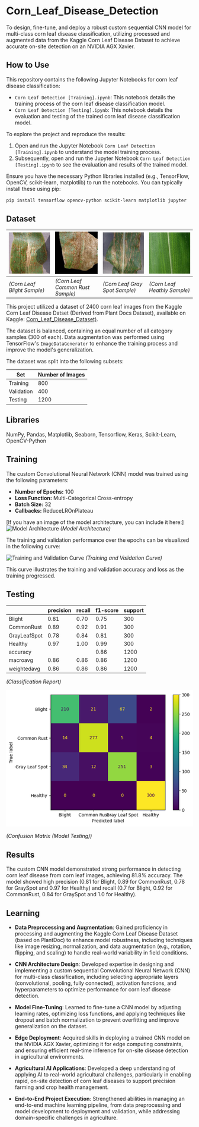 # Corn_Leaf_Disease_Detection

To design, fine-tune, and deploy a robust custom sequential CNN model for multi-class corn leaf disease classification, utilizing processed and augmented data from the Kaggle Corn Leaf Disease Dataset to achieve accurate on-site detection on an NVIDIA AGX Xavier.

## How to Use

This repository contains the following Jupyter Notebooks for corn leaf disease classification:

* `Corn Leaf Detection [Training].ipynb`: This notebook details the training process of the corn leaf disease classification model.
* `Corn Leaf Detection [Testing].ipynb`: This notebook details the evaluation and testing of the trained corn leaf disease classification model.

To explore the project and reproduce the results:

1.  Open and run the Jupyter Notebook `Corn Leaf Detection [Training].ipynb` to understand the model training process.
2.  Subsequently, open and run the Jupyter Notebook `Corn Leaf Detection [Testing].ipynb` to see the evaluation and results of the trained model.

Ensure you have the necessary Python libraries installed (e.g., TensorFlow, OpenCV, scikit-learn, matplotlib) to run the notebooks. You can typically install these using pip:

```bash
pip install tensorflow opencv-python scikit-learn matplotlib jupyter
```

## Dataset

| ![Corn_Blight_Sample](Corn_Blight.JPG) | ![Corn_Common_Rust_Sample](Corn_Common_Rust.JPG) | ![Corn_Gray_Spot_Sample](Corn_Gray_Spot.JPG) | ![Corn_Heathly_Sample](Corn_Health.JPG) |
|--|--|--|--|
| *(Corn Leaf Blight Sample)* | *(Corn Leaf Common Rust Sample)* | *(Corn Leaf Gray Spot Sample)* | *(Corn Leaf Heathly Sample)* |


This project utilized a dataset of 2400 corn leaf images from the Kaggle Corn Leaf Disease Datset (Derived from Plant Docs Dataset), available on Kaggle: [Corn_Leaf_Disease_Dataset)]([https://data.mendeley.com/datasets/rscbjbr9sj/2](https://www.kaggle.com/datasets/smaranjitghose/corn-or-maize-leaf-disease-dataset)).

The dataset is balanced, containing an equal number of all category samples (300 of each). Data augmentation was performed using TensorFlow's `ImageDataGenerator` to enhance the training process and improve the model's generalization.

The dataset was split into the following subsets:

| Set        | Number of Images |
|------------|------------------|
| Training   | 800              |
| Validation | 400              |
| Testing    | 1200             |

## Libraries

NumPy, Pandas, Matplotlib, Seaborn, Tensorflow, Keras, Scikit-Learn, OpenCV-Python


## Training

The custom Convolutional Neural Network (CNN) model was trained using the following parameters:

* **Number of Epochs:** 100
* **Loss Function:** Multi-Categorical Cross-entropy
* **Batch Size:** 32
* **Callbacks:** ReduceLROnPlateau

[If you have an image of the model architecture, you can include it here:]
![Model Architecture](Pneumonia_CNN_Model.JPG)
*(Model Architecture)*

The training and validation performance over the epochs can be visualized in the following curve:

![Training and Validation Curve](Training_Validation_Curve.JPG)
*(Training and Validation Curve)*

This curve illustrates the training and validation accuracy and loss as the training progressed.

## Testing

||precision | recall | f1-score | support |
|--|--|--|--|--|
| Blight | 0.81 | 0.70 | 0.75| 300 |
| CommonRust | 0.89 | 0.92 | 0.91| 300 |
| GrayLeafSpot | 0.78 | 0.84 | 0.81| 300 |
| Healthy | 0.97 | 1.00  | 0.99| 300 |
| accuracy ||| 0.86| 1200 |
| macroavg | 0.86 | 0.86 | 0.86| 1200 |
| weightedavg | 0.86 | 0.86 | 0.86| 1200 |
   
*(Classification Report)*

![Confusion Matrix](Confusion_Matrix.png)

*(Confusion Matrix (Model Testing))*

## Results

The custom CNN model demonstrated strong performance in detecting corn leaf disease from corn leaf images, achieving 81.8% accuracy. The model showed high precision (0.81 for Blight, 0.89 for CommonRust, 0.78 for GraySpot and 0.97 for Healthy) and recall (0.7 for Blight, 0.92 for CommonRust, 0.84 for GraySpot and 1.0 for Healthy).

## Learning

- **Data Preprocessing and Augmentation**: Gained proficiency in processing and augmenting the Kaggle Corn Leaf Disease Dataset (based on PlantDoc) to enhance model robustness, including techniques like image resizing, normalization, and data augmentation (e.g., rotation, flipping, and scaling) to handle real-world variability in field conditions.

- **CNN Architecture Design**: Developed expertise in designing and implementing a custom sequential Convolutional Neural Network (CNN) for multi-class classification, including selecting appropriate layers (convolutional, pooling, fully connected), activation functions, and hyperparameters to optimize performance for corn leaf disease detection.

- **Model Fine-Tuning**: Learned to fine-tune a CNN model by adjusting learning rates, optimizing loss functions, and applying techniques like dropout and batch normalization to prevent overfitting and improve generalization on the dataset.

- **Edge Deployment**: Acquired skills in deploying a trained CNN model on the NVIDIA AGX Xavier, optimizing it for edge computing constraints, and ensuring efficient real-time inference for on-site disease detection in agricultural environments.

- **Agricultural AI Applications**: Developed a deep understanding of applying AI to real-world agricultural challenges, particularly in enabling rapid, on-site detection of corn leaf diseases to support precision farming and crop health management.

- **End-to-End Project Execution**: Strengthened abilities in managing an end-to-end machine learning pipeline, from data preprocessing and model development to deployment and validation, while addressing domain-specific challenges in agriculture.

